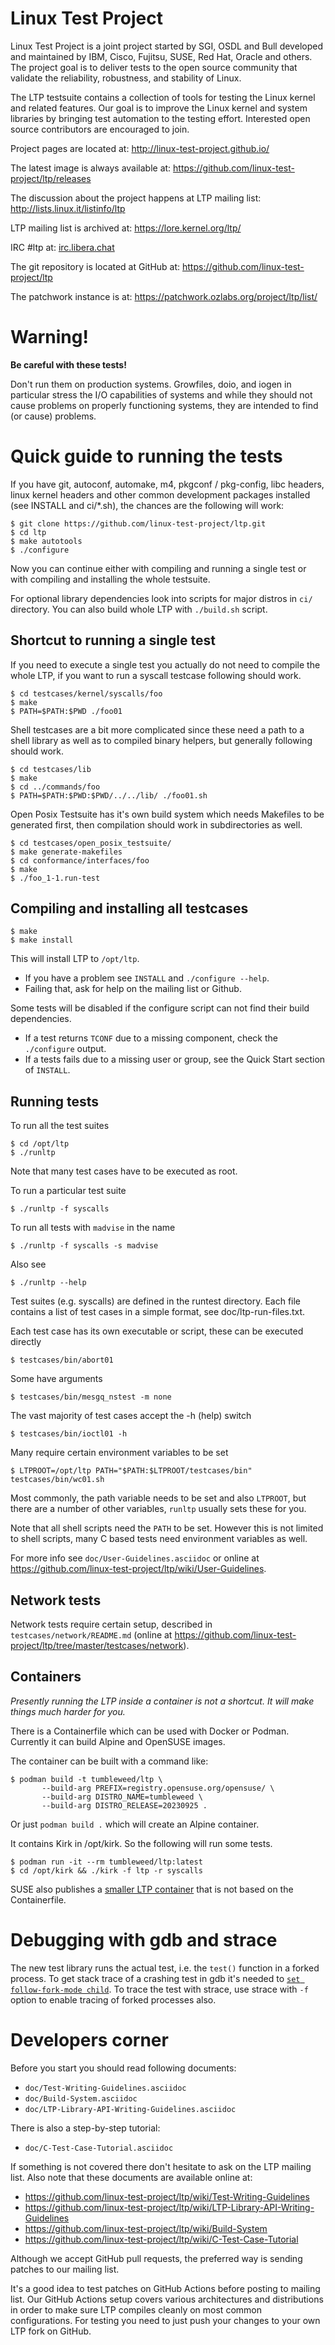 Linux Test Project
==================

Linux Test Project is a joint project started by SGI, OSDL and Bull developed
and maintained by IBM, Cisco, Fujitsu, SUSE, Red Hat, Oracle and others. The
project goal is to deliver tests to the open source community that validate the
reliability, robustness, and stability of Linux.

The LTP testsuite contains a collection of tools for testing the Linux kernel
and related features. Our goal is to improve the Linux kernel and system
libraries by bringing test automation to the testing effort. Interested open
source contributors are encouraged to join.

Project pages are located at: http://linux-test-project.github.io/

The latest image is always available at:
https://github.com/linux-test-project/ltp/releases

The discussion about the project happens at LTP mailing list:
http://lists.linux.it/listinfo/ltp

LTP mailing list is archived at:
https://lore.kernel.org/ltp/

IRC #ltp at: [irc.libera.chat](https://libera.chat/)

The git repository is located at GitHub at:
https://github.com/linux-test-project/ltp

The patchwork instance is at:
https://patchwork.ozlabs.org/project/ltp/list/

Warning!
========

**Be careful with these tests!**

Don't run them on production systems. Growfiles, doio, and iogen in particular
stress the I/O capabilities of systems and while they should not cause problems
on properly functioning systems, they are intended to find (or cause) problems.

Quick guide to running the tests
================================

If you have git, autoconf, automake, m4, pkgconf / pkg-config, libc headers,
linux kernel headers and other common development packages installed (see
INSTALL and ci/*.sh), the chances are the following will work:

```
$ git clone https://github.com/linux-test-project/ltp.git
$ cd ltp
$ make autotools
$ ./configure
```

Now you can continue either with compiling and running a single test or with
compiling and installing the whole testsuite.

For optional library dependencies look into scripts for major distros in
`ci/` directory. You can also build whole LTP with `./build.sh` script.

Shortcut to running a single test
---------------------------------
If you need to execute a single test you actually do not need to compile
the whole LTP, if you want to run a syscall testcase following should work.

```
$ cd testcases/kernel/syscalls/foo
$ make
$ PATH=$PATH:$PWD ./foo01
```

Shell testcases are a bit more complicated since these need a path to a shell
library as well as to compiled binary helpers, but generally following should
work.

```
$ cd testcases/lib
$ make
$ cd ../commands/foo
$ PATH=$PATH:$PWD:$PWD/../../lib/ ./foo01.sh
```

Open Posix Testsuite has it's own build system which needs Makefiles to be
generated first, then compilation should work in subdirectories as well.

```
$ cd testcases/open_posix_testsuite/
$ make generate-makefiles
$ cd conformance/interfaces/foo
$ make
$ ./foo_1-1.run-test
```

Compiling and installing all testcases
--------------------------------------

```
$ make
$ make install
```

This will install LTP to `/opt/ltp`.
* If you have a problem see `INSTALL` and `./configure --help`.
* Failing that, ask for help on the mailing list or Github.

Some tests will be disabled if the configure script can not find their build
dependencies.

* If a test returns `TCONF` due to a missing component, check the `./configure`
  output.
* If a tests fails due to a missing user or group, see the Quick Start section
  of `INSTALL`.

Running tests
-------------

To run all the test suites

```
$ cd /opt/ltp
$ ./runltp
```

Note that many test cases have to be executed as root.

To run a particular test suite

```
$ ./runltp -f syscalls
```

To run all tests with `madvise` in the name

```
$ ./runltp -f syscalls -s madvise
```
Also see

```
$ ./runltp --help
```

Test suites (e.g. syscalls) are defined in the runtest directory. Each file
contains a list of test cases in a simple format, see doc/ltp-run-files.txt.

Each test case has its own executable or script, these can be executed
directly

```
$ testcases/bin/abort01
```

Some have arguments

```
$ testcases/bin/mesgq_nstest -m none
```

The vast majority of test cases accept the -h (help) switch

```
$ testcases/bin/ioctl01 -h
```

Many require certain environment variables to be set

```
$ LTPROOT=/opt/ltp PATH="$PATH:$LTPROOT/testcases/bin" testcases/bin/wc01.sh
```

Most commonly, the path variable needs to be set and also `LTPROOT`, but there
are a number of other variables, `runltp` usually sets these for you.

Note that all shell scripts need the `PATH` to be set. However this is not
limited to shell scripts, many C based tests need environment variables as
well.

For more info see `doc/User-Guidelines.asciidoc` or online at
https://github.com/linux-test-project/ltp/wiki/User-Guidelines.

Network tests
-------------
Network tests require certain setup, described in `testcases/network/README.md`
(online at https://github.com/linux-test-project/ltp/tree/master/testcases/network).

Containers
----------

*Presently running the LTP inside a container is not a shortcut. It
will make things much harder for you.*

There is a Containerfile which can be used with Docker or
Podman. Currently it can build Alpine and OpenSUSE images.

The container can be built with a command like:

```
$ podman build -t tumbleweed/ltp \
       --build-arg PREFIX=registry.opensuse.org/opensuse/ \
       --build-arg DISTRO_NAME=tumbleweed \
       --build-arg DISTRO_RELEASE=20230925 .
```

Or just `podman build .` which will create an Alpine container.

It contains Kirk in /opt/kirk. So the following will run some tests.

```
$ podman run -it --rm tumbleweed/ltp:latest
$ cd /opt/kirk && ./kirk -f ltp -r syscalls
```

SUSE also publishes a
[smaller LTP container](https://registry.opensuse.org/cgi-bin/cooverview?srch_term=project%3D%5Ebenchmark+container%3D.*)
that is not based on the Containerfile.

Debugging with gdb and strace
=============================

The new test library runs the actual test, i.e. the `test()` function in a
forked process. To get stack trace of a crashing test in gdb it's needed to
[`set follow-fork-mode child`](https://ftp.gnu.org/old-gnu/Manuals/gdb/html_node/gdb_25.html).
To trace the test with strace, use strace with `-f` option to enable tracing of forked processes also.

Developers corner
=================

Before you start you should read following documents:

* `doc/Test-Writing-Guidelines.asciidoc`
* `doc/Build-System.asciidoc`
* `doc/LTP-Library-API-Writing-Guidelines.asciidoc`

There is also a step-by-step tutorial:

* `doc/C-Test-Case-Tutorial.asciidoc`

If something is not covered there don't hesitate to ask on the LTP mailing
list. Also note that these documents are available online at:

* https://github.com/linux-test-project/ltp/wiki/Test-Writing-Guidelines
* https://github.com/linux-test-project/ltp/wiki/LTP-Library-API-Writing-Guidelines
* https://github.com/linux-test-project/ltp/wiki/Build-System
* https://github.com/linux-test-project/ltp/wiki/C-Test-Case-Tutorial

Although we accept GitHub pull requests, the preferred way is sending patches to our mailing list.

It's a good idea to test patches on GitHub Actions before posting to mailing
list. Our GitHub Actions setup covers various architectures and distributions in
order to make sure LTP compiles cleanly on most common configurations.
For testing you need to just push your changes to your own LTP fork on GitHub.
